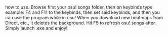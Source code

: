 how to use. Browse first your osu! songs folder, then on keybinds type example: F4 and F11 to the keybinds, then set said keybinds, 
and then you can use the program while in osu! When you download new beatmaps from Direct, etc., it deletes the background. Hit F5 to refresh osu! songs after.
Simply launch .exe and enjoy!
